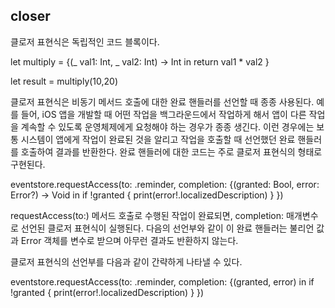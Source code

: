## closer

클로저 표현식은 독립적인 코드 블록이다.


let multiply = {(_ val1: Int, _ val2: Int) -> Int in
    return val1 * val2
}

let result = multiply(10,20)

클로저 표현식은 비동기 메서드 호출에 대한 완료 핸들러를 선언할 때 종종 사용된다.
예를 들어, iOS 앱을 개발할 때 어떤 작업을 백그라운드에서 작업하게 해서 앱이 다른 작업을 계속할 수 있도록 
운영체제에게 요청해야 하는 경우가 종종 생긴다.
이런 경우에는 보통 시스템이 앱에게 작업이 완료된 것을 알리고 작업을 호출할 때 선언했던 완료 핸들러를 호출하여 결과를 반환한다.
완료 핸들러에 대한 코드는 주로 클로저 표현식의 형태로 구현된다.

eventstore.requestAccess(to: .reminder, completion: {(granted: Bool, error: Error?) -> Void in
    if !granted {
        print(error!.localizedDescription)
    }
})

requestAccess(to:) 메서드 호출로 수행된 작업이 완료되면, completion: 매개변수로 선언된 클로저 표현식이 실행된다.
다음의 선언부와 같이 이 완료 핸들러는 불리언 값과 Error 객체를 변수로 받으며 아무런 결과도 반환하지 않는다.

클로저 표현식의 선언부를 다음과 같이 간략하게 나타낼 수 있다.

eventstore.requestAccess(to: .reminder, completion: {(granted, error) in
    if !granted {
        print(error!.localizedDescription)
    }
})